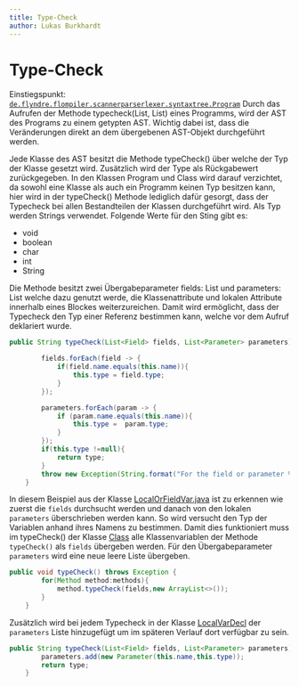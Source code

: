 ```yaml
---
title: Type-Check
author: Lukas Burkhardt
---
```


# Type-Check

Einstiegspunkt: [`de.flyndre.flompiler.scannerparserlexer.syntaxtree.Program`](../src/main/java/de/flyndre/flompiler/scannerparserlexer/syntaxtree/Program.java)
Durch das Aufrufen der Methode typecheck(List<Field>, List<Parameter>) eines Programms, wird der AST des Programs zu einem getypten AST. Wichtig dabei ist, dass die Veränderungen direkt an dem übergebenen AST-Objekt durchgeführt werden.

Jede Klasse des AST besitzt die Methode typeCheck() über welche der Typ der Klasse gesetzt wird. Zusätzlich wird der Type als Rückgabewert zurückgegeben. In den Klassen Program und Class wird darauf verzichtet, da sowohl eine Klasse als auch ein Programm keinen Typ besitzen kann, hier wird in der typeCheck() Methode lediglich dafür gesorgt, dass der Typecheck bei allen Bestandteilen der Klassen durchgeführt wird.
Als Typ werden Strings verwendet. Folgende Werte für den Sting gibt es:
- void
- boolean
- char
- int
- String

Die Methode besitzt zwei Übergabeparameter fields: List<Field> und parameters: List<Parameter> welche dazu genutzt werde, die Klassenattribute und lokalen Attribute innerhalb eines Blockes weiterzureichen. 
Damit wird ermöglicht, dass der Typecheck den Typ einer Referenz bestimmen kann, welche vor dem Aufruf deklariert wurde.

``` java
public String typeCheck(List<Field> fields, List<Parameter> parameters) throws Exception  {

        fields.forEach(field -> {
            if(field.name.equals(this.name)){
                this.type = field.type;
            }
        });

        parameters.forEach(param -> {
            if (param.name.equals(this.name)){
                this.type =  param.type;
            }
        });
        if(this.type !=null){
            return type;
        }
        throw new Exception(String.format("For the field or parameter %s was no type found.",this.name));
    }
```
In diesem Beispiel aus der Klasse [LocalOrFieldVar.java](../src/main/java/de/flyndre/flompiler/scannerparserlexer/syntaxtree/LocalOrFieldVar.java) ist zu erkennen wie zuerst die ``fields`` durchsucht werden und danach von den lokalen ``parameters`` überschrieben werden kann. So wird versucht den Typ der Variablen anhand ihres Namens zu bestimmen.
Damit dies funktioniert muss im typeCheck() der Klasse [Class](../src/main/java/de/flyndre/flompiler/scannerparserlexer/syntaxtree/Class.java) alle Klassenvariablen der Methode ``typeCheck()`` als ``fields`` übergeben werden. Für den Übergabeparameter `` parameters`` wird eine neue leere Liste übergeben.
``` java
public void typeCheck() throws Exception {
        for(Method method:methods){
            method.typeCheck(fields,new ArrayList<>());
        }
    }
```
Zusätzlich wird bei jedem Typecheck in der Klasse [LocalVarDecl](../src/main/java/de/flyndre/flompiler/scannerparserlexer/syntaxtree/LocalVarDecl.java) der ``parameters`` Liste hinzugefügt um im späteren Verlauf dort verfügbar zu sein.
``` java
public String typeCheck(List<Field> fields, List<Parameter> parameters)  {
        parameters.add(new Parameter(this.name,this.type));
        return type;
    }
```